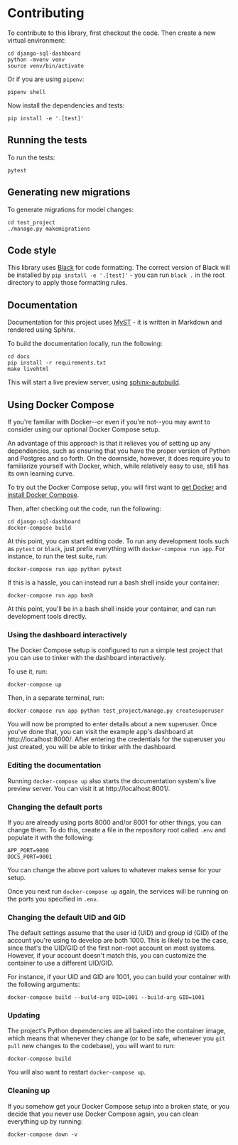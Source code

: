 # Contributing

To contribute to this library, first checkout the code. Then create a new virtual environment:

    cd django-sql-dashboard
    python -mvenv venv
    source venv/bin/activate

Or if you are using `pipenv`:

    pipenv shell

Now install the dependencies and tests:

    pip install -e '.[test]'

## Running the tests

To run the tests:

    pytest

## Generating new migrations

To generate migrations for model changes:

    cd test_project
    ./manage.py makemigrations

## Code style

This library uses [Black](https://github.com/psf/black) for code formatting. The correct version of Black will be installed by `pip install -e '.[test]'` - you can run `black .` in the root directory to apply those formatting rules.

## Documentation

Documentation for this project uses [MyST](https://myst-parser.readthedocs.io/) - it is written in Markdown and rendered using Sphinx.

To build the documentation locally, run the following:

    cd docs
    pip install -r requirements.txt
    make livehtml

This will start a live preview server, using [sphinx-autobuild](https://pypi.org/project/sphinx-autobuild/).

## Using Docker Compose

If you're familiar with Docker--or even if you're not--you may awnt to consider using our optional Docker Compose setup.

An advantage of this approach is that it relieves you of setting up any dependencies, such as ensuring that you have the proper version of Python and Postgres and so forth.  On the downside, however, it does require you to familiarize yourself with Docker, which, while relatively easy to use, still has its own learning curve.

To try out the Docker Compose setup, you will first want to [get Docker][] and [install Docker Compose][].

Then, after checking out the code, run the following:

```
cd django-sql-dashboard
docker-compose build
```

At this point, you can start editing code.  To run any development tools such as `pytest` or `black`, just prefix everything with `docker-compose run app`.  For instance, to run the test suite, run:

```
docker-compose run app python pytest
```

If this is a hassle, you can instead run a bash shell inside your container:

```
docker-compose run app bash
```

At this point, you'll be in a bash shell inside your container, and can run development tools directly.

[get Docker]: https://docs.docker.com/get-docker/
[install Docker Compose]: https://docs.docker.com/compose/install/

### Using the dashboard interactively

The Docker Compose setup is configured to run a simple test project that you can use to tinker with the dashboard interactively.

To use it, run:

```
docker-compose up
```

Then, in a separate terminal, run:

```
docker-compose run app python test_project/manage.py createsuperuser
```

You will now be prompted to enter details about a new superuser. Once you've done that, you can visit the example app's dashboard at http://localhost:8000/.  After entering the credentials for the superuser you just created, you will be able to tinker with the dashboard.

### Editing the documentation

Running `docker-compose up` also starts the documentation system's live preview server.  You can visit it at http://localhost:8001/.

### Changing the default ports

If you are already using ports 8000 and/or 8001 for other things, you can change them.  To do this, create a file in the repository root called `.env` and populate it with the following:

```
APP_PORT=9000
DOCS_PORT=9001
```

You can change the above port values to whatever makes sense for your setup.

Once you next run `docker-compose up` again, the services will be running on the ports you specified in `.env`.

### Changing the default UID and GID

The default settings assume that the user id (UID) and group id (GID) of the account you're using to develop are both 1000.  This is likely to be the case, since that's the UID/GID of the first non-root account on most systems.  However, if your account doesn't match this, you can customize the container to use a different UID/GID.

For instance, if your UID and GID are 1001, you can build your container with the following arguments:

```
docker-compose build --build-arg UID=1001 --build-arg GID=1001
```

### Updating

The project's Python dependencies are all baked into the container image, which means that whenever they change (or to be safe, whenever you `git pull` new changes to the codebase), you will want to run:

```
docker-compose build
```

You will also want to restart `docker-compose up`.

### Cleaning up

If you somehow get your Docker Compose setup into a broken state, or you decide that you never use Docker Compose again, you can clean everything up by running:

```
docker-compose down -v
```
